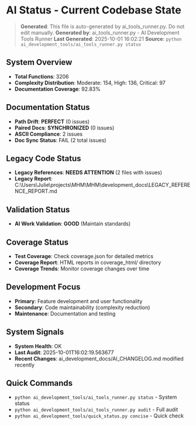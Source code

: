 # AI Status - Current Codebase State

> **Generated**: This file is auto-generated by ai_tools_runner.py. Do not edit manually.
> **Generated by**: ai_tools_runner.py - AI Development Tools Runner
> **Last Generated**: 2025-10-01 16:02:21
> **Source**: `python ai_development_tools/ai_tools_runner.py status`

## System Overview
- **Total Functions**: 3206
- **Complexity Distribution**: Moderate: 154, High: 136, Critical: 97
- **Documentation Coverage**: 92.83%
## Documentation Status
- **Path Drift**: **PERFECT** (0 issues)
- **Paired Docs**: **SYNCHRONIZED** (0 issues)
- **ASCII Compliance**: 2 issues
- **Doc Sync Status**: FAIL (2 total issues)

## Legacy Code Status
- **Legacy References**: **NEEDS ATTENTION** (2 files with issues)
- **Legacy Report**: C:\Users\Julie\projects\MHM\MHM\development_docs\LEGACY_REFERENCE_REPORT.md

## Validation Status
- **AI Work Validation**: **GOOD** (Maintain standards)

## Coverage Status
- **Test Coverage**: Check coverage.json for detailed metrics
- **Coverage Report**: HTML reports in coverage_html/ directory
- **Coverage Trends**: Monitor coverage changes over time

## Development Focus
- **Primary**: Feature development and user functionality
- **Secondary**: Code maintainability (complexity reduction)
- **Maintenance**: Documentation and testing

## System Signals
- **System Health**: OK
- **Last Audit**: 2025-10-01T16:02:19.563677
- **Recent Changes**: ai_development_docs/AI_CHANGELOG.md modified recently

## Quick Commands
- `python ai_development_tools/ai_tools_runner.py status` - System status
- `python ai_development_tools/ai_tools_runner.py audit` - Full audit
- `python ai_development_tools/quick_status.py concise` - Quick check
